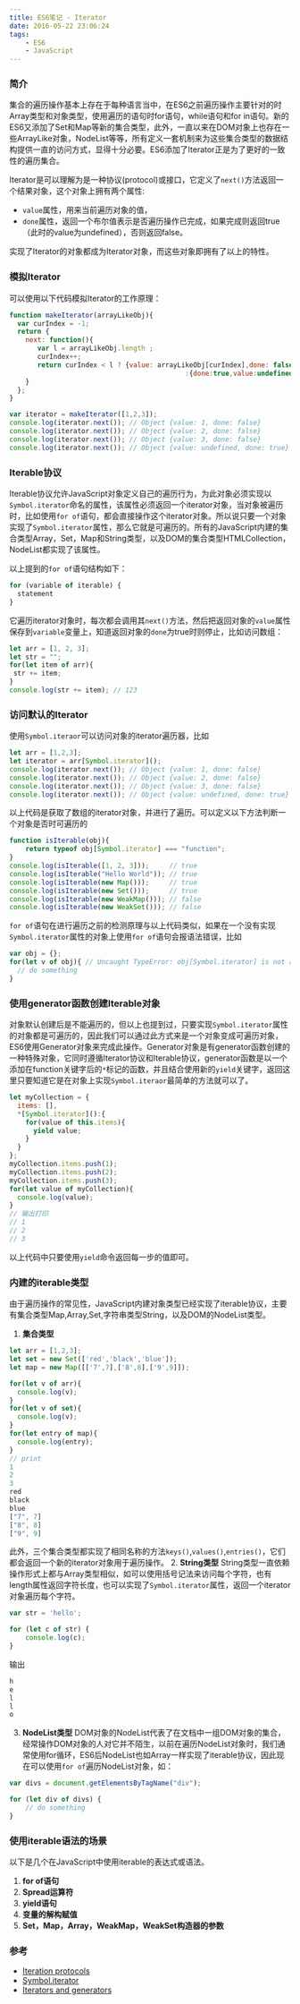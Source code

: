 ```yaml
---
title: ES6笔记 - Iterator
date: 2016-05-22 23:06:24
tags:
    - ES6
    - JavaScript
---
```




### 简介

集合的遍历操作基本上存在于每种语言当中，在ES6之前遍历操作主要针对的时Array类型和对象类型，使用遍历的语句时for语句，while语句和for in语句。新的ES6又添加了Set和Map等新的集合类型，此外，一直以来在DOM对象上也存在一些ArrayLike对象，NodeList等等，所有定义一套机制来为这些集合类型的数据结构提供一直的访问方式，显得十分必要。ES6添加了Iterator正是为了更好的一致性的遍历集合。

Iterator是可以理解为是一种协议(protocol)或接口，它定义了`next()`方法返回一个结果对象，这个对象上拥有两个属性:
+ `value`属性，用来当前遍历对象的值，
+ `done`属性，返回一个布尔值表示是否遍历操作已完成，如果完成则返回true（此时的value为undefined），否则返回false。

实现了Iterator的对象都成为Iterator对象，而这些对象即拥有了以上的特性。

### 模拟Iterator

可以使用以下代码模拟Iterator的工作原理：

```js
function makeIterator(arrayLikeObj){
  var curIndex = -1;
  return {
    next: function(){
       var l = arrayLikeObj.length ;
       curIndex++;
       return curIndex < l ? {value: arrayLikeObj[curIndex],done: false}
                                            :{done:true,value:undefined};
    }
  };
}

var iterator = makeIterator([1,2,3]);
console.log(iterator.next()); // Object {value: 1, done: false}
console.log(iterator.next()); // Object {value: 2, done: false}
console.log(iterator.next()); // Object {value: 3, done: false}
console.log(iterator.next()); // Object {value: undefined, done: true}
```

### Iterable协议

Iterable协议允许JavaScript对象定义自己的遍历行为，为此对象必须实现以`Symbol.iterator`命名的属性，该属性必须返回一个iterator对象，当对象被遍历时，比如使用`for of`语句，都会直接操作这个iterator对象。所以说只要一个对象实现了`Symbol.iterator`属性，那么它就是可遍历的。所有的JavaScript内建的集合类型Array，Set，Map和String类型，以及DOM的集合类型HTMLCollection，NodeList都实现了该属性。

以上提到的`for of`语句结构如下：
```js
for (variable of iterable) {
  statement
}
```
它遍历iterator对象时，每次都会调用其`next()`方法，然后把返回对象的`value`属性保存到`variable`变量上，知道返回对象的`done`为true时则停止，比如访问数组：

```js
let arr = [1, 2, 3];
let str = "";
for(let item of arr){
 str += item;
}
console.log(str += item); // 123
```
### 访问默认的Iterator

使用`Symbol.iteraor`可以访问对象的iterator遍历器，比如

```js
let arr = [1,2,3];
let iterator = arr[Symbol.iterator]();
console.log(iterator.next()); // Object {value: 1, done: false}
console.log(iterator.next()); // Object {value: 2, done: false}
console.log(iterator.next()); // Object {value: 3, done: false}
console.log(iterator.next()); // Object {value: undefined, done: true}
```
以上代码是获取了数组的iterator对象，并进行了遍历。可以定义以下方法判断一个对象是否时可遍历的

```js
function isIterable(obj){
    return typeof obj[Symbol.iterator] === "function";
}
console.log(isIterable([1, 2, 3]));     // true
console.log(isIterable("Hello World")); // true
console.log(isIterable(new Map()));     // true
console.log(isIterable(new Set()));     // true
console.log(isIterable(new WeakMap())); // false
console.log(isIterable(new WeakSet())); // false
```
`for of`语句在进行遍历之前的检测原理与以上代码类似，如果在一个没有实现`Symbol.iterator`属性的对象上使用`for of`语句会报语法错误，比如

```js
var obj = {};
for(let v of obj){ // Uncaught TypeError: obj[Symbol.iterator] is not a function(…)
  // do something
}
```

### 使用generator函数创建Iterable对象

对象默认创建后是不能遍历的，但以上也提到过，只要实现`Symbol.iterator`属性的对象都是可遍历的，因此我们可以通过此方式来是一个对象变成可遍历对象，ES6使用Generator对象来完成此操作。Generator对象是有generator函数创建的一种特殊对象，它同时遵循Iterator协议和Iterable协议，generator函数是以一个添加在function关键字后的`*`标记的函数，并且结合使用新的`yield`关键字，返回这里只要知道它是在对象上实现`Symbol.iteraor`最简单的方法就可以了。

```js
let myCollection = {
  items: [],
  *[Symbol.iterator]():{
    for(value of this.items){
      yield value;
    }
  }
};
myCollection.items.push(1);
myCollection.items.push(2);
myCollection.items.push(3);
for(let value of myCollection){
  console.log(value);
}
// 输出打印
// 1
// 2
// 3
```
以上代码中只要使用`yield`命令返回每一步的值即可。

### 内建的iterable类型

由于遍历操作的常见性，JavaScript内建对象类型已经实现了iterable协议，主要有集合类型Map,Array,Set,字符串类型String，以及DOM的NodeList类型。

1. **集合类型**

```js
let arr = [1,2,3];
let set = new Set(['red','black','blue']);
let map = new Map([['7',7],['8',8],['9',9]]);

for(let v of arr){
  console.log(v);
}
for(let v of set){
  console.log(v);
}
for(let entry of map){
  console.log(entry);
}
// print
1
2
3
red
black
blue
["7", 7]
["8", 8]
["9", 9]
```
此外，三个集合类型都实现了相同名称的方法`keys()`,`values()`,`entries()`，它们都会返回一个新的iterator对象用于遍历操作。
2. **String类型**
String类型一直依赖操作形式上都与Array类型相似，如可以使用括号记法来访问每个字符，也有length属性返回字符长度，也可以实现了`Symbol.iterator`属性，返回一个iterator对象遍历每个字符。

```js
var str = 'hello';

for (let c of str) {
    console.log(c);
}

```
输出

```js
h
e
l
l
o
```

3. **NodeList类型**
DOM对象的NodeList代表了在文档中一组DOM对象的集合，经常操作DOM对象的人对它并不陌生，以前在遍历NodeList对象时，我们通常使用for循环，ES6后NodeList也如Array一样实现了iterable协议，因此现在可以使用`for of`遍历NodeList对象，如：

```js
var divs = document.getElementsByTagName("div");

for (let div of divs) {
    // do something
}
```

### 使用iterable语法的场景

以下是几个在JavaScript中使用iterable的表达式或语法。

1. **for of语句**
2. **Spread运算符**
3. **yield语句**
4. **变量的解构赋值**
6. **Set，Map，Array，WeakMap，WeakSet构造器的参数**



### 参考

+ [Iteration protocols][1]
+ [Symbol.iterator][2]
+ [Iterators and generators][3]

[1]: https://developer.mozilla.org/en-US/docs/Web/JavaScript/Reference/Iteration_protocols
[2]: https://developer.mozilla.org/en-US/docs/Web/JavaScript/Reference/Global_Objects/Symbol/iterator
[3]: https://developer.mozilla.org/en-US/docs/Web/JavaScript/Guide/Iterators_and_Generators

